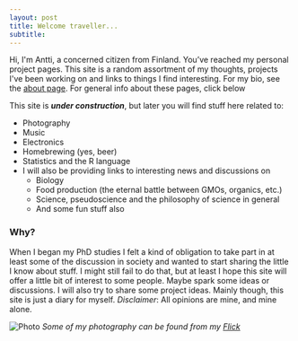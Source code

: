 ```yaml
---
layout: post
title: Welcome traveller...
subtitle:
---
```

Hi, I'm Antti, a concerned citizen from Finland. You’ve reached my personal project pages. This site is a random assortment of my thoughts, projects I've been working on and links to things I find interesting. For my bio, see the [about page](http://anttitenkanen.github.io/aboutme/). For general info about these pages, click below

This site is ***under construction***, but later you will find stuff here related to:

- Photography
- Music
- Electronics
- Homebrewing (yes, beer)
- Statistics and the R language
- I will also be providing links to interesting news and discussions on
   - Biology
   - Food production (the eternal battle between GMOs, organics, etc.)
   - Science, pseudoscience and the philosophy of science in general
   - And some fun stuff also

### Why?

When I began my PhD studies I felt a kind of obligation to take part in at least some of the discussion in society and wanted to start sharing the little I know about stuff. I might still fail to do that, but at least I hope this site will offer a little bit of interest to some people. Maybe spark some ideas or discussions. I will also try to share some project ideas. Mainly though, this site is just a diary for myself.
_Disclaimer_: All opinions are mine, and mine alone.

![Photo](https://farm6.staticflickr.com/5450/9491168124_5f771846e4_k.jpg)
_Some of my photography can be found from my [Flick](https://www.flickr.com/photos/gambina)_
